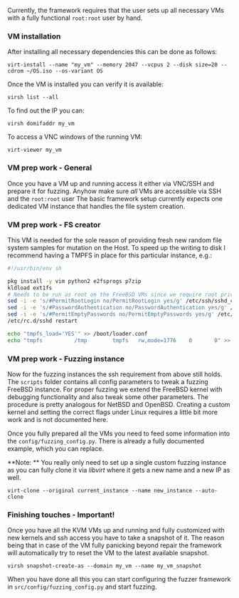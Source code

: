 Currently, the framework requires that the user sets up all necessary VMs with a fully functional `root:root` user by hand.


### VM installation 
After installing all necessary dependencies this can be done as follows:

```
virt-install --name "my_vm" --memory 2047 --vcpus 2 --disk size=20 --cdrom ~/OS.iso --os-variant OS
```

Once the VM is installed you can verify it is available:

```
virsh list --all
```

To find out the IP you can: 

```
virsh domifaddr my_vm
```


To access a VNC windows of the running VM:

```
virt-viewer my_vm
```

### VM prep work - General

Once you have a VM up and running access it either via VNC/SSH and prepare it for fuzzing.
Anyhow make sure *all* VMs are accessible via SSH and the `root:root` user
The basic framework setup currently expects one dedicated VM instance that handles the file system creation.

### VM prep work - FS creator
This VM is needed for the sole reason of providing fresh new random file system samples for mutation on the Host.
To speed up the writing to disk I recommend having a TMPFS in place for this particular instance, e.g.:

```bash
#!/usr/bin/env sh

pkg install -y vim python2 e2fsprogs p7zip
kldload ext1fs
# Needs to be run as root on the FreeBSD VMs since we require root privs via ssh
sed -i -e 's/#PermitRootLogin no/PermitRootLogin yes/g' /etc/ssh/sshd_config
sed -i -e 's/#PasswordAuthentication no/PasswordAuthentication yes/g' /etc/ssh/sshd_config
sed -i -e 's/#PermitEmptyPasswords no/PermitEmptyPasswords yes/g' /etc/ssh/sshd_config
/etc/rc.d/sshd restart

echo "tmpfs_load='YES'" >> /boot/loader.conf
echo "tmpfs          /tmp        tmpfs   rw,mode=1776    0       0" >> /etc/fstab
```

### VM prep work - Fuzzing instance
Now for the fuzzing instances the ssh requirement from above still holds. 
The `scripts` folder contains all config parameters to tweak a fuzzing FreeBSD instance. 
For proper fuzzing we extend the FreeBSD kernel with debugging functionality and also tweak some other parameters.
The procedure is pretty analogous for NetBSD and OpenBSD.
Creating a custom kernel and setting the correct flags under Linux requires a little bit more work and is not documented here.

Once you fully prepared all the VMs you need to feed some information into the `config/fuzzing_config.py`.
There is already a fully documented example, which you can replace.

**Note: ** You really only need to set up a single custom fuzzing instance as you can fully clone it via *libvirt* where it gets a new name and a new IP as well.

```
virt-clone --original current_instance --name new_instance --auto-clone
``` 


### Finishing touches - Important!

Once you have all the KVM VMs up and running and fully customized with new kernels and ssh access you have to take a snapshot of it.
The reason being that in case of the VM fully panicking beyond repair the framework will automatically try to reset the VM to 
the latest available snapshot.

```
virsh snapshot-create-as --domain my_vm --name my_vm_snapshot
```


When you have done all this you can start configuring the fuzzer framework in `src/config/fuzzing_config.py` and start fuzzing.